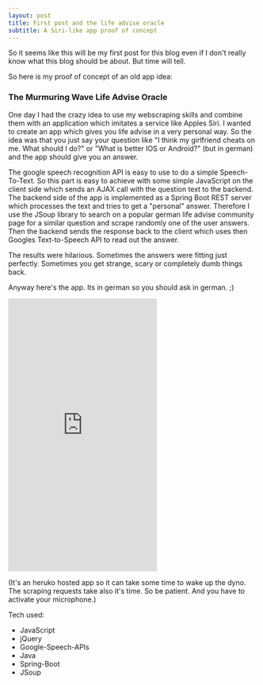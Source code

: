 ```yaml
---
layout: post
title: First post and the life advise oracle
subtitle: A Siri-like app proof of concept
---
```


So it seems like this will be my first post for this blog even if I don't really know what
this blog should be about. But time will tell.

So here is my proof of concept of an old app idea:

### The Murmuring Wave Life Advise Oracle

One day I had the crazy idea to use my webscraping skills and combine them with
an application which imitates a service like Apples Siri.
I wanted to create an app which gives you life advise in a very personal way.
So the idea was that you just say your question like "I think my girlfriend
cheats on me. What should I do?" or "What is better IOS or Android?" (but in german) and the app should give you an
answer.

The google speech recognition API is easy to use to do a simple Speech-To-Text.
So this part is easy to achieve with some simple JavaScript on the client side
which sends an AJAX call with the question text to the backend.
The backend side of the app is implemented as a Spring Boot REST server which
processes the text and tries to get a "personal"
answer. Therefore I use the JSoup library to search on a popular german life advise
community page for a similar question and scrape randomly one of the user answers.
Then the backend sends the response back to the client which uses then Googles
Text-to-Speech API to read out the answer.

 The results were hilarious. Sometimes the answers were fitting just perfectly.
 Sometimes you get strange, scary or completely dumb things back.

 Anyway here's the app. Its in german so you should ask in german. ;)

 <iframe width="300" height="550" src="https://murmuring-wave-7351.herokuapp.com/"
 frameborder="0"></iframe>

(It's an heruko hosted app so it can take some time to wake up the dyno.
The scraping requests take also it's time. So be patient.
And you have to activate your microphone.)

Tech used:

- JavaScript
 - jQuery
 - Google-Speech-APIs
- Java
 - Spring-Boot
 - JSoup
